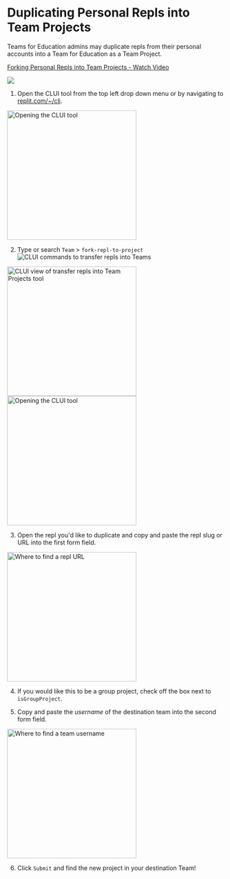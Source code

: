 # Duplicating Personal Repls into Team Projects 

Teams for Education admins may duplicate repls from their personal accounts into a Team for Education as a Team Project.

<a href="https://www.loom.com/share/31e2d176705844369364e4339961e292">
    <p>Forking Personal Repls into Team Projects  - Watch Video</p>
    <img style="max-width:300px;" src="https://cdn.loom.com/sessions/thumbnails/31e2d176705844369364e4339961e292-with-play.gif">
  </a>

1. Open the CLUI tool from the top left drop down menu or by navigating to [replit.com/~/cli](https://replit.com/~/cli).

<img src="/images/teamsForEducation/CLUI.png" alt="Opening the CLUI tool" width="300px">

2. Type or search `Team` > `fork-repl-to-project`
![CLUI commands to transfer repls into Teams](/images/teamsForEducation/team-forkrepltoproject.png)

<img src="/images/teamsForEducation/fork-repl-to-teamproject.png" alt="CLUI view of transfer repls into Team Projects tool" width="300px">

<img src="/images/teamsForEducation/CLUI.png" alt="Opening the CLUI tool" width="300px">

3. Open the repl you'd like to duplicate and copy and paste the repl slug or URL into the first form field. 

<img src="/images/teamsForEducation/repl-url.png" alt="Where to find a repl URL" width="300px">

4. If you would like this to be a group project, check off the box next to `isGroupProject`. 

5. Copy and paste the *username* of the destination team into the second form field. 

<img src="/images/teamsForEducation/team-username.png" alt="Where to find a team username" width="300px">


6. Click `Submit` and find the new project in your destination Team! 